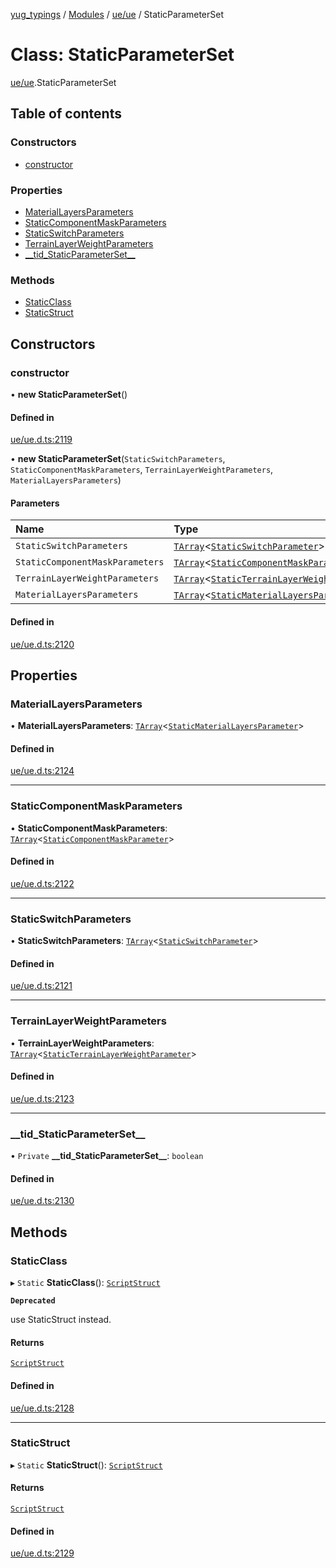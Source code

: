 [yug_typings](../README.md) / [Modules](../modules.md) / [ue/ue](../modules/ue_ue.md) / StaticParameterSet

# Class: StaticParameterSet

[ue/ue](../modules/ue_ue.md).StaticParameterSet

## Table of contents

### Constructors

- [constructor](ue_ue.StaticParameterSet.md#constructor)

### Properties

- [MaterialLayersParameters](ue_ue.StaticParameterSet.md#materiallayersparameters)
- [StaticComponentMaskParameters](ue_ue.StaticParameterSet.md#staticcomponentmaskparameters)
- [StaticSwitchParameters](ue_ue.StaticParameterSet.md#staticswitchparameters)
- [TerrainLayerWeightParameters](ue_ue.StaticParameterSet.md#terrainlayerweightparameters)
- [\_\_tid\_StaticParameterSet\_\_](ue_ue.StaticParameterSet.md#__tid_staticparameterset__)

### Methods

- [StaticClass](ue_ue.StaticParameterSet.md#staticclass)
- [StaticStruct](ue_ue.StaticParameterSet.md#staticstruct)

## Constructors

### constructor

• **new StaticParameterSet**()

#### Defined in

[ue/ue.d.ts:2119](https://github.com/YugMetaverse/yug_typings/blob/25cad34/ue/ue.d.ts#L2119)

• **new StaticParameterSet**(`StaticSwitchParameters`, `StaticComponentMaskParameters`, `TerrainLayerWeightParameters`, `MaterialLayersParameters`)

#### Parameters

| Name | Type |
| :------ | :------ |
| `StaticSwitchParameters` | [`TArray`](../interfaces/ue_puerts.TArray.md)<[`StaticSwitchParameter`](ue_ue.StaticSwitchParameter.md)\> |
| `StaticComponentMaskParameters` | [`TArray`](../interfaces/ue_puerts.TArray.md)<[`StaticComponentMaskParameter`](ue_ue.StaticComponentMaskParameter.md)\> |
| `TerrainLayerWeightParameters` | [`TArray`](../interfaces/ue_puerts.TArray.md)<[`StaticTerrainLayerWeightParameter`](ue_ue.StaticTerrainLayerWeightParameter.md)\> |
| `MaterialLayersParameters` | [`TArray`](../interfaces/ue_puerts.TArray.md)<[`StaticMaterialLayersParameter`](ue_ue.StaticMaterialLayersParameter.md)\> |

#### Defined in

[ue/ue.d.ts:2120](https://github.com/YugMetaverse/yug_typings/blob/25cad34/ue/ue.d.ts#L2120)

## Properties

### MaterialLayersParameters

• **MaterialLayersParameters**: [`TArray`](../interfaces/ue_puerts.TArray.md)<[`StaticMaterialLayersParameter`](ue_ue.StaticMaterialLayersParameter.md)\>

#### Defined in

[ue/ue.d.ts:2124](https://github.com/YugMetaverse/yug_typings/blob/25cad34/ue/ue.d.ts#L2124)

___

### StaticComponentMaskParameters

• **StaticComponentMaskParameters**: [`TArray`](../interfaces/ue_puerts.TArray.md)<[`StaticComponentMaskParameter`](ue_ue.StaticComponentMaskParameter.md)\>

#### Defined in

[ue/ue.d.ts:2122](https://github.com/YugMetaverse/yug_typings/blob/25cad34/ue/ue.d.ts#L2122)

___

### StaticSwitchParameters

• **StaticSwitchParameters**: [`TArray`](../interfaces/ue_puerts.TArray.md)<[`StaticSwitchParameter`](ue_ue.StaticSwitchParameter.md)\>

#### Defined in

[ue/ue.d.ts:2121](https://github.com/YugMetaverse/yug_typings/blob/25cad34/ue/ue.d.ts#L2121)

___

### TerrainLayerWeightParameters

• **TerrainLayerWeightParameters**: [`TArray`](../interfaces/ue_puerts.TArray.md)<[`StaticTerrainLayerWeightParameter`](ue_ue.StaticTerrainLayerWeightParameter.md)\>

#### Defined in

[ue/ue.d.ts:2123](https://github.com/YugMetaverse/yug_typings/blob/25cad34/ue/ue.d.ts#L2123)

___

### \_\_tid\_StaticParameterSet\_\_

• `Private` **\_\_tid\_StaticParameterSet\_\_**: `boolean`

#### Defined in

[ue/ue.d.ts:2130](https://github.com/YugMetaverse/yug_typings/blob/25cad34/ue/ue.d.ts#L2130)

## Methods

### StaticClass

▸ `Static` **StaticClass**(): [`ScriptStruct`](ue_ue.ScriptStruct.md)

**`Deprecated`**

use StaticStruct instead.

#### Returns

[`ScriptStruct`](ue_ue.ScriptStruct.md)

#### Defined in

[ue/ue.d.ts:2128](https://github.com/YugMetaverse/yug_typings/blob/25cad34/ue/ue.d.ts#L2128)

___

### StaticStruct

▸ `Static` **StaticStruct**(): [`ScriptStruct`](ue_ue.ScriptStruct.md)

#### Returns

[`ScriptStruct`](ue_ue.ScriptStruct.md)

#### Defined in

[ue/ue.d.ts:2129](https://github.com/YugMetaverse/yug_typings/blob/25cad34/ue/ue.d.ts#L2129)
